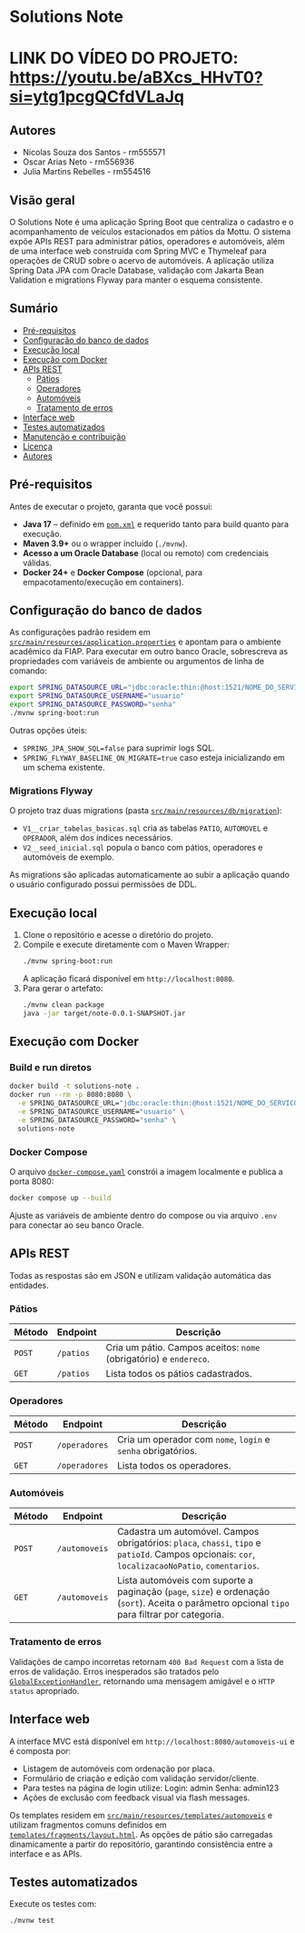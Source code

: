 # Solutions Note

# LINK DO VÍDEO DO PROJETO: https://youtu.be/aBXcs_HHvT0?si=ytg1pcgQCfdVLaJq

## Autores
- Nicolas Souza dos Santos - rm555571
- Oscar Arias Neto - rm556936
- Julia Martins Rebelles - rm554516

## Visão geral
O Solutions Note é uma aplicação Spring Boot que centraliza o cadastro e o acompanhamento de veículos estacionados em pátios da Mottu. O sistema expõe APIs REST para administrar pátios, operadores e automóveis, além de uma interface web construída com Spring MVC e Thymeleaf para operações de CRUD sobre o acervo de automóveis. A aplicação utiliza Spring Data JPA com Oracle Database, validação com Jakarta Bean Validation e migrations Flyway para manter o esquema consistente.

## Sumário
- [Pré-requisitos](#pré-requisitos)
- [Configuração do banco de dados](#configuração-do-banco-de-dados)
- [Execução local](#execução-local)
- [Execução com Docker](#execução-com-docker)
- [APIs REST](#apis-rest)
  - [Pátios](#pátios)
  - [Operadores](#operadores)
  - [Automóveis](#automóveis)
  - [Tratamento de erros](#tratamento-de-erros)
- [Interface web](#interface-web)
- [Testes automatizados](#testes-automatizados)
- [Manutenção e contribuição](#manutenção-e-contribuição)
- [Licença](#licença)
- [Autores](#autores)

## Pré-requisitos
Antes de executar o projeto, garanta que você possui:
- **Java 17** – definido em [`pom.xml`](pom.xml) e requerido tanto para build quanto para execução.
- **Maven 3.9+** ou o wrapper incluído (`./mvnw`).
- **Acesso a um Oracle Database** (local ou remoto) com credenciais válidas.
- **Docker 24+** e **Docker Compose** (opcional, para empacotamento/execução em containers).

## Configuração do banco de dados
As configurações padrão residem em [`src/main/resources/application.properties`](src/main/resources/application.properties) e apontam para o ambiente acadêmico da FIAP. Para executar em outro banco Oracle, sobrescreva as propriedades com variáveis de ambiente ou argumentos de linha de comando:

```bash
export SPRING_DATASOURCE_URL="jdbc:oracle:thin:@host:1521/NOME_DO_SERVICO"
export SPRING_DATASOURCE_USERNAME="usuario"
export SPRING_DATASOURCE_PASSWORD="senha"
./mvnw spring-boot:run
```

Outras opções úteis:
- `SPRING_JPA_SHOW_SQL=false` para suprimir logs SQL.
- `SPRING_FLYWAY_BASELINE_ON_MIGRATE=true` caso esteja inicializando em um schema existente.

### Migrations Flyway
O projeto traz duas migrations (pasta [`src/main/resources/db/migration`](src/main/resources/db/migration)):
- `V1__criar_tabelas_basicas.sql` cria as tabelas `PATIO`, `AUTOMOVEL` e `OPERADOR`, além dos índices necessários.
- `V2__seed_inicial.sql` popula o banco com pátios, operadores e automóveis de exemplo.

As migrations são aplicadas automaticamente ao subir a aplicação quando o usuário configurado possui permissões de DDL.

## Execução local
1. Clone o repositório e acesse o diretório do projeto.
2. Compile e execute diretamente com o Maven Wrapper:
   ```bash
   ./mvnw spring-boot:run
   ```
   A aplicação ficará disponível em `http://localhost:8080`.
3. Para gerar o artefato:
   ```bash
   ./mvnw clean package
   java -jar target/note-0.0.1-SNAPSHOT.jar
   ```

## Execução com Docker
### Build e run diretos
```bash
docker build -t solutions-note .
docker run --rm -p 8080:8080 \
  -e SPRING_DATASOURCE_URL="jdbc:oracle:thin:@host:1521/NOME_DO_SERVICO" \
  -e SPRING_DATASOURCE_USERNAME="usuario" \
  -e SPRING_DATASOURCE_PASSWORD="senha" \
  solutions-note
```

### Docker Compose
O arquivo [`docker-compose.yaml`](docker-compose.yaml) constrói a imagem localmente e publica a porta 8080:
```bash
docker compose up --build
```
Ajuste as variáveis de ambiente dentro do compose ou via arquivo `.env` para conectar ao seu banco Oracle.

## APIs REST
Todas as respostas são em JSON e utilizam validação automática das entidades.

### Pátios
| Método | Endpoint | Descrição |
|--------|----------|-----------|
| `POST` | `/patios` | Cria um pátio. Campos aceitos: `nome` (obrigatório) e `endereco`. |
| `GET`  | `/patios` | Lista todos os pátios cadastrados. |

### Operadores
| Método | Endpoint | Descrição |
|--------|----------|-----------|
| `POST` | `/operadores` | Cria um operador com `nome`, `login` e `senha` obrigatórios. |
| `GET`  | `/operadores` | Lista todos os operadores. |

### Automóveis
| Método | Endpoint | Descrição |
|--------|----------|-----------|
| `POST` | `/automoveis` | Cadastra um automóvel. Campos obrigatórios: `placa`, `chassi`, `tipo` e `patioId`. Campos opcionais: `cor`, `localizacaoNoPatio`, `comentarios`. |
| `GET`  | `/automoveis` | Lista automóveis com suporte a paginação (`page`, `size`) e ordenação (`sort`). Aceita o parâmetro opcional `tipo` para filtrar por categoria. |

### Tratamento de erros
Validações de campo incorretas retornam `400 Bad Request` com a lista de erros de validação. Erros inesperados são tratados pelo [`GlobalExceptionHandler`](src/main/java/br/com/solutionsnote/note/exception/GlobalExceptionHandler.java), retornando uma mensagem amigável e o `HTTP status` apropriado.

## Interface web
A interface MVC está disponível em `http://localhost:8080/automoveis-ui` e é composta por:
- Listagem de automóveis com ordenação por placa.
- Formulário de criação e edição com validação servidor/cliente.
- Para testes na página de login utilize:
Login: admin
Senha: admin123
- Ações de exclusão com feedback visual via flash messages.

Os templates residem em [`src/main/resources/templates/automoveis`](src/main/resources/templates/automoveis) e utilizam fragmentos comuns definidos em [`templates/fragments/layout.html`](src/main/resources/templates/fragments/layout.html). As opções de pátio são carregadas dinamicamente a partir do repositório, garantindo consistência entre a interface e as APIs.

## Testes automatizados
Execute os testes com:
```bash
./mvnw test
```
